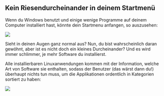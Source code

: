<?php require("../../entete.php");?> <?php require("../../base.php");?> <?php require("../../fonctions.php");?>

<div id="corps">

<h2>Kein Riesendurcheinander in deinem Startmenü</h2>

Wenn du Windows benutzt und einige wenige Programme auf deinem Computer installiert hast, könnte dein Startmenu anfangen, so auszusehen:

<img src="Images/windows_7_start_menu.png">

Sieht in deinen Augen ganz normal aus? Nun, du bist wahrscheinlich daran gewöhnt, aber ist es nicht doch ein kleines Durcheinander? Und es wird immer schlimmer, je mehr Software du installierst.

Alle installierbaren Linuxanwendungen kommen mit der Information, welche Art von Software sie enthalten, sodass der Benutzer (das wärst dann du!) überhaupt nichts tun muss, um die Applikationen ordentlich in Kategorien sortiert zu haben:

<img src="Images/categories_menu.png">

</div>


